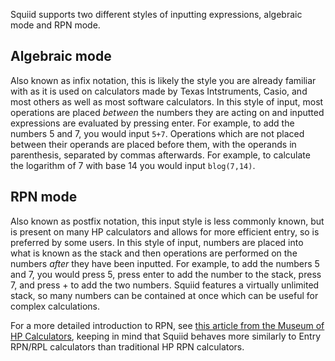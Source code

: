 Squiid supports two different styles of inputting expressions, algebraic mode and RPN mode.

## Algebraic mode
Also known as infix notation, this is likely the style you are already familiar with as it is used on calculators made by Texas Intstruments, Casio, and most others as well as most software calculators. In this style of input, most operations are placed *between* the numbers they are acting on and inputted expressions are evaluated by pressing enter. For example, to add the numbers 5 and 7, you would input `5+7`. Operations which are not placed between their operands are placed before them, with the operands in parenthesis, separated by commas afterwards. For example, to calculate the logarithm of 7 with base 14 you would input `blog(7,14)`.

## RPN mode
Also known as postfix notation, this input style is less commonly known, but is present on many HP calculators and allows for more efficient entry, so is preferred by some users. In this style of input, numbers are placed into what is known as the stack and then operations are performed on the numbers *after* they have been inputted. For example, to add the numbers 5 and 7, you would press 5, press enter to add the number to the stack, press 7, and press + to add the two numbers. Squiid features a virtually unlimited stack, so many numbers can be contained at once which can be useful for complex calculations.

For a more detailed introduction to RPN, see [this article from the Museum of HP Calculators](https://www.hpmuseum.org/rpn.htm), keeping in mind that Squiid behaves more similarly to Entry RPN/RPL calculators than traditional HP RPN calculators.
